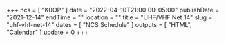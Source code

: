 +++
ncs = [ "K0OP" ]
date = "2022-04-10T21:00:00-05:00"
publishDate = "2021-12-14"
endTime = ""
location = ""
title = "UHF/VHF Net 14"
slug = "uhf-vhf-net-14"
dates = [ "NCS Schedule" ]
outputs = [ "HTML", "Calendar" ]
update = 0
+++
